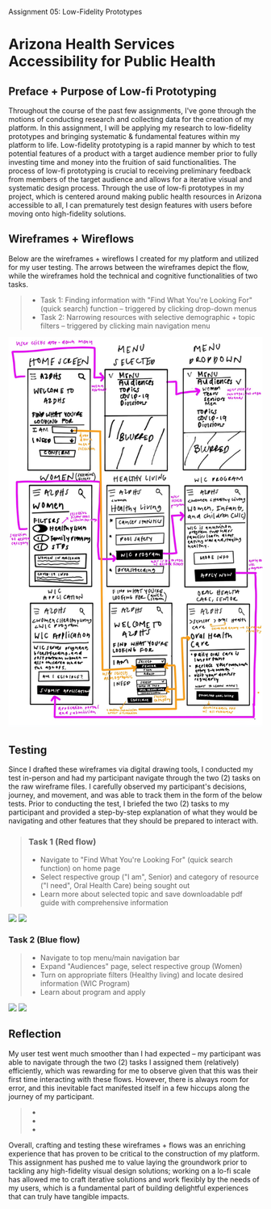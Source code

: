 Assignment 05: Low-Fidelity Prototypes

# Arizona Health Services Accessibility for Public Health

## Preface + Purpose of Low-fi Prototyping
Throughout the course of the past few assignments, I've gone through the motions of conducting research and collecting data for the creation of my platform. In this assignment, I will be applying my research to low-fidelity prototypes and bringing systematic & fundamental features within my platform to life. Low-fidelity prototyping is a rapid manner by which to test potential features of a product with a target audience member prior to fully investing time and money into the fruition of said functionalities. The process of low-fi prototyping is crucial to receiving preliminary feedback from members of the target audience and allows for a iterative visual and systematic design process. Through the use of low-fi prototypes in my project, which is centered around making public health resources in Arizona accessible to all, I can prematurely test design features with users before moving onto high-fidelity solutions.

## Wireframes + Wireflows

Below are the wireframes + wireflows I created for my platform and utilized for my user testing. The arrows between the wireframes depict the flow, while the wireframes hold the technical and cognitive functionalities of two tasks.

> - Task 1: Finding information with "Find What You're Looking For" (quick search) function – triggered by clicking drop-down menus
> - Task 2: Narrowing resources with selective demographic + topic filters – triggered by clicking main navigation menu

![Wireframes + wireflows](wireframesandflows.jpg)

## Testing

Since I drafted these wireframes via digital drawing tools, I conducted my test in-person and had my participant navigate through the two (2) tasks on the raw wireframe files. I carefully observed my participant's decisions, journey, and movement, and was able to track them in the form of the below tests. Prior to conducting the test, I briefed the two (2) tasks to my participant and provided a step-by-step explanation of what they would be navigating and other features that they should be prepared to interact with.

> ### Task 1 (Red flow)
> - Navigate to "Find What You're Looking For" (quick search function) on home page
> - Select respective group ("I am", Senior) and category of resource ("I need", Oral Health Care) being sought out
> - Learn more about selected topic and save downloadable pdf guide with comprehensive information

![](x)
![](x)

### Task 2 (Blue flow)
> - Navigate to top menu/main navigation bar
> - Expand "Audiences" page, select respective group (Women)
> - Turn on appropriate filters (Healthy living) and locate desired information (WIC Program)
> - Learn about program and apply

![](x)
![](x)

## Reflection
My user test went much smoother than I had expected – my participant was able to navigate through the two (2) tasks I assigned them (relatively) efficiently, which was rewarding for me to observe given that this was their first time interacting with these flows. However, there is always room for error, and this inevitable fact manifested itself in a few hiccups along the journey of my participant.
> -
> -
> -

Overall, crafting and testing these wireframes + flows was an enriching experience that has proven to be critical to the construction of my platform. This assignment has pushed me to value laying the groundwork prior to tackling any high-fidelity visual design solutions; working on a lo-fi scale has allowed me to craft iterative solutions and work flexibly by the needs of my users, which is a fundamental part of building delightful experiences that can truly have tangible impacts.
